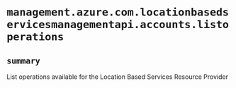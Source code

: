 # `management.azure.com.locationbasedservicesmanagementapi.accounts.listoperations`

## `summary`
List operations available for the Location Based Services Resource Provider


